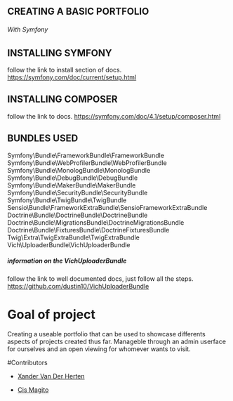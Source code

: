 ## CREATING A BASIC PORTFOLIO
 <h6> With Symfony</h6>
 
## INSTALLING SYMFONY
follow the link to install section of docs.
https://symfony.com/doc/current/setup.html


## INSTALLING COMPOSER
follow the link to docs.
https://symfony.com/doc/4.1/setup/composer.html


## BUNDLES USED

Symfony\Bundle\FrameworkBundle\FrameworkBundle
Symfony\Bundle\WebProfilerBundle\WebProfilerBundle
Symfony\Bundle\MonologBundle\MonologBundle
Symfony\Bundle\DebugBundle\DebugBundle
Symfony\Bundle\MakerBundle\MakerBundle   
Symfony\Bundle\SecurityBundle\SecurityBundle
Symfony\Bundle\TwigBundle\TwigBundle   
Sensio\Bundle\FrameworkExtraBundle\SensioFrameworkExtraBundle
Doctrine\Bundle\DoctrineBundle\DoctrineBundle
Doctrine\Bundle\MigrationsBundle\DoctrineMigrationsBundle
Doctrine\Bundle\FixturesBundle\DoctrineFixturesBundle
Twig\Extra\TwigExtraBundle\TwigExtraBundle
Vich\UploaderBundle\VichUploaderBundle

##### information on the VichUploaderBundle
follow the link to well documented docs, just follow all the steps.
https://github.com/dustin10/VichUploaderBundle

# Goal of project
Creating a useable portfolio that can be used to showcase differents aspects
of projects created thus far. Manageble through an admin userface for ourselves and an
open viewing for whomever wants to visit.

#Contributors
- [Xander Van Der Herten](https://github.com/xandervdh)

- [Cis Magito](https://github.com/Beardificent)



